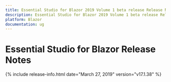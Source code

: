 ```yaml
---
title: Essential Studio for Blazor 2019 Volume 1 beta release Release Notes  
description: Essential Studio for Blazor 2019 Volume 1 beta release Release Notes  
platform: Blazor
documentation: ug
---
```


# Essential Studio for Blazor  Release Notes  

{% include release-info.html date="March 27, 2019"  version="v17.1.38" %} 


